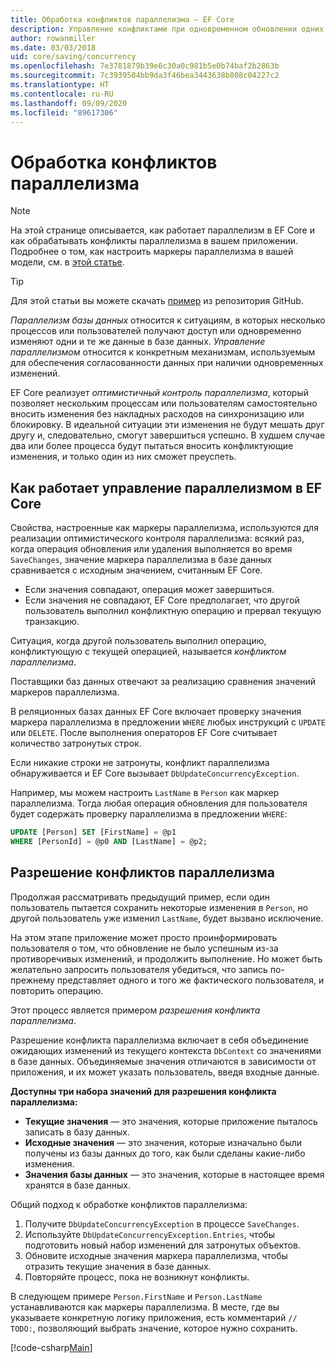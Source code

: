 ```yaml
---
title: Обработка конфликтов параллелизма — EF Core
description: Управление конфликтами при одновременном обновлении одних и тех же данных при использовании Entity Framework Core
author: rowanmiller
ms.date: 03/03/2018
uid: core/saving/concurrency
ms.openlocfilehash: 7e3781879b39e6c30a0c981b5e0b74baf2b2863b
ms.sourcegitcommit: 7c3939504bb9da3f46bea3443638b808c04227c2
ms.translationtype: HT
ms.contentlocale: ru-RU
ms.lasthandoff: 09/09/2020
ms.locfileid: "89617306"
---
```

# <a name="handling-concurrency-conflicts"></a>Обработка конфликтов параллелизма

> [!NOTE]
> На этой странице описывается, как работает параллелизм в EF Core и как обрабатывать конфликты параллелизма в вашем приложении. Подробнее о том, как настроить маркеры параллелизма в вашей модели, см. в [этой статье](xref:core/modeling/concurrency).

> [!TIP]
> Для этой статьи вы можете скачать [пример](https://github.com/dotnet/EntityFramework.Docs/tree/master/samples/core/Saving/Concurrency/) из репозитория GitHub.

_Параллелизм базы данных_ относится к ситуациям, в которых несколько процессов или пользователей получают доступ или одновременно изменяют одни и те же данные в базе данных. _Управление параллелизмом_ относится к конкретным механизмам, используемым для обеспечения согласованности данных при наличии одновременных изменений.

EF Core реализует _оптимистичный контроль параллелизма_, который позволяет нескольким процессам или пользователям самостоятельно вносить изменения без накладных расходов на синхронизацию или блокировку. В идеальной ситуации эти изменения не будут мешать друг другу и, следовательно, смогут завершиться успешно. В худшем случае два или более процесса будут пытаться вносить конфликтующие изменения, и только один из них сможет преуспеть.

## <a name="how-concurrency-control-works-in-ef-core"></a>Как работает управление параллелизмом в EF Core

Свойства, настроенные как маркеры параллелизма, используются для реализации оптимистического контроля параллелизма: всякий раз, когда операция обновления или удаления выполняется во время `SaveChanges`, значение маркера параллелизма в базе данных сравнивается с исходным значением, считанным EF Core.

- Если значения совпадают, операция может завершиться.
- Если значения не совпадают, EF Core предполагает, что другой пользователь выполнил конфликтную операцию и прервал текущую транзакцию.

Ситуация, когда другой пользователь выполнил операцию, конфликтующую с текущей операцией, называется _конфликтом параллелизма_.

Поставщики баз данных отвечают за реализацию сравнения значений маркеров параллелизма.

В реляционных базах данных EF Core включает проверку значения маркера параллелизма в предложении `WHERE` любых инструкций с `UPDATE` или `DELETE`. После выполнения операторов EF Core считывает количество затронутых строк.

Если никакие строки не затронуты, конфликт параллелизма обнаруживается и EF Core вызывает `DbUpdateConcurrencyException`.

Например, мы можем настроить `LastName` в `Person` как маркер параллелизма. Тогда любая операция обновления для пользователя будет содержать проверку параллелизма в предложении `WHERE`:

``` sql
UPDATE [Person] SET [FirstName] = @p1
WHERE [PersonId] = @p0 AND [LastName] = @p2;
```

## <a name="resolving-concurrency-conflicts"></a>Разрешение конфликтов параллелизма

Продолжая рассматривать предыдущий пример, если один пользователь пытается сохранить некоторые изменения в `Person`, но другой пользователь уже изменил `LastName`, будет вызвано исключение.

На этом этапе приложение может просто проинформировать пользователя о том, что обновление не было успешным из-за противоречивых изменений, и продолжить выполнение. Но может быть желательно запросить пользователя убедиться, что запись по-прежнему представляет одного и того же фактического пользователя, и повторить операцию.

Этот процесс является примером _разрешения конфликта параллелизма_.

Разрешение конфликта параллелизма включает в себя объединение ожидающих изменений из текущего контекста `DbContext` со значениями в базе данных. Объединяемые значения отличаются в зависимости от приложения, и их может указать пользователь, введя входные данные.

**Доступны три набора значений для разрешения конфликта параллелизма:**

- **Текущие значения** — это значения, которые приложение пыталось записать в базу данных.
- **Исходные значения** — это значения, которые изначально были получены из базы данных до того, как были сделаны какие-либо изменения.
- **Значения базы данных** — это значения, которые в настоящее время хранятся в базе данных.

Общий подход к обработке конфликтов параллелизма:

1. Получите `DbUpdateConcurrencyException` в процессе `SaveChanges`.
2. Используйте `DbUpdateConcurrencyException.Entries`, чтобы подготовить новый набор изменений для затронутых объектов.
3. Обновите исходные значения маркера параллелизма, чтобы отразить текущие значения в базе данных.
4. Повторяйте процесс, пока не возникнут конфликты.

В следующем примере `Person.FirstName` и `Person.LastName` устанавливаются как маркеры параллелизма. В месте, где вы указываете конкретную логику приложения, есть комментарий `// TODO:`, позволяющий выбрать значение, которое нужно сохранить.

[!code-csharp[Main](../../../samples/core/Saving/Concurrency/Sample.cs?name=ConcurrencyHandlingCode&highlight=34-35)]
